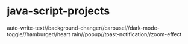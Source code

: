 # java-script-projects
auto-write-text//background-changer//carousel//dark-mode-toggle//hamburger//heart rain//popup//toast-notification//zoom-effect
